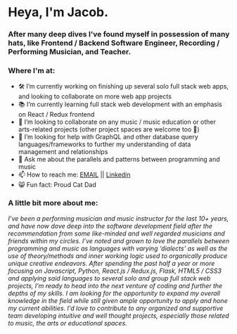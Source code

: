 
<!--
**jacoblauxman/jacoblauxman** is a ✨ _special_ ✨ repository because its `README.md` (this file) appears on your GitHub profile.

-->

# Heya, I'm Jacob.

### After many deep dives I've found myself in possession of many hats, like Frontend / Backend Software Engineer, Recording / Performing Musician, and Teacher.

### Where I'm at:
- 🛠️ I’m currently working on finishing up several solo full stack web apps, and looking to collaborate on more web app projects
- 📚 I’m currently learning full stack web development with an emphasis on React / Redux frontend
- 🤝 I’m looking to collaborate on any music / music education or other arts-related projects (other project spaces are welcome too 🤠)
- 🤔 I’m looking for help with GraphQL and other database query languages/frameworks to further my understanding of data management and relationships
- 💬 Ask me about the parallels and patterns between programming and music
- 📫 How to reach me: [EMAIL](jlauxman@gmail.com)  ||  [Linkedin](https://www.linkedin.com/in/jacob-lauxman-a3170b261/) 
- 😸 Fun fact: Proud Cat Dad

### A little bit more about me:

*I’ve been a performing musician and music instructor for the last 10+ years, and have now dove deep into the software development field after the recommendation from some like-minded and well regarded musicians and friends within my circles. I’ve noted and grown to love the parallels between programming and music as languages with varying ‘dialects’ as well as the use of theory/methods and inner working logic used to organically produce unique creative endeavors. After spending the past half a year or more focusing on Javascript, Python, React.js / Redux.js, Flask, HTML5 / CSS3 and applying said languages to several solo and group full stack web projects, I’m ready to head into the next venture of coding and further the depths of my skills. I am looking for the opportunity to expand my overall knowledge in the field while still given ample opportunity to apply and hone my current abilities. I'd love to contribute to any organized and supportive team developing intuitive and well thought projects, especially those related to music, the arts or educational spaces.*
